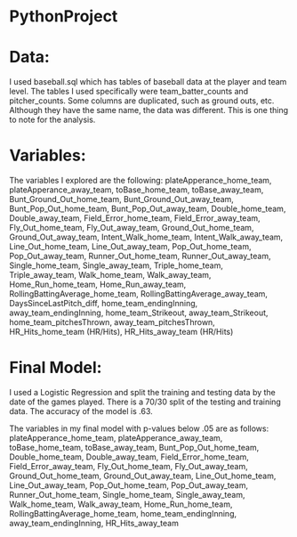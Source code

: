 # PythonProject

# Data:

I used baseball.sql which has tables of baseball data at the player and team level.
The tables I used specifically were team_batter_counts and pitcher_counts. Some columns are duplicated,
such as ground outs, etc. Although they have the same name, the data was different. This is one thing to note for the
analysis.

# Variables:

The variables I explored are the following:
plateApperance_home_team,
plateApperance_away_team,
toBase_home_team,
toBase_away_team,
Bunt_Ground_Out_home_team,
Bunt_Ground_Out_away_team,
Bunt_Pop_Out_home_team,
Bunt_Pop_Out_away_team,
Double_home_team,
Double_away_team,
Field_Error_home_team,
Field_Error_away_team,
Fly_Out_home_team,
Fly_Out_away_team,
Ground_Out_home_team,
Ground_Out_away_team,
Intent_Walk_home_team,
Intent_Walk_away_team,
Line_Out_home_team,
Line_Out_away_team,
Pop_Out_home_team,
Pop_Out_away_team,
Runner_Out_home_team,
Runner_Out_away_team,
Single_home_team,
Single_away_team,
Triple_home_team,
Triple_away_team,
Walk_home_team,
Walk_away_team,
Home_Run_home_team,
Home_Run_away_team,
RollingBattingAverage_home_team,
RollingBattingAverage_away_team,
DaysSinceLastPitch_diff,
home_team_endingInning,
away_team_endingInning,
home_team_Strikeout,
away_team_Strikeout,
home_team_pitchesThrown,
away_team_pitchesThrown,
HR_Hits_home_team (HR/Hits),
HR_Hits_away_team (HR/Hits)

# Final Model:

I used a Logistic Regression and split the training and testing data by the date of the games played. There is a 70/30
split of the testing and training data. The accuracy of the model is .63.

The variables in my final model with p-values below .05 are as follows:
plateApperance_home_team,
plateApperance_away_team,
toBase_home_team,
toBase_away_team,
Bunt_Pop_Out_home_team,
Double_home_team,
Double_away_team,
Field_Error_home_team,
Field_Error_away_team,
Fly_Out_home_team,
Fly_Out_away_team,
Ground_Out_home_team,
Ground_Out_away_team,
Line_Out_home_team,
Line_Out_away_team,
Pop_Out_home_team,
Pop_Out_away_team,
Runner_Out_home_team,
Single_home_team,
Single_away_team,
Walk_home_team,
Walk_away_team,
Home_Run_home_team,
RollingBattingAverage_home_team,
home_team_endingInning,
away_team_endingInning,
HR_Hits_away_team
